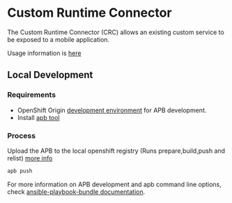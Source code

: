 # Custom Runtime Connector


The Custom Runtime Connector (CRC) allows an existing custom service to be exposed to a mobile application.

Usage information is [here](docs/provision.adoc)

## Local Development

### Requirements

- OpenShift Origin [development environment](https://github.com/ansibleplaybookbundle/ansible-playbook-bundle/blob/master/docs/getting_started.md#development-environment) for APB development.
- Install [apb tool](https://github.com/ansibleplaybookbundle/ansible-playbook-bundle/blob/master/docs/apb_cli.md)

### Process

Upload the APB to the local openshift registry (Runs prepare,build,push and relist) [more info](https://github.com/ansibleplaybookbundle/ansible-playbook-bundle/blob/master/docs/apb_cli.md#push)
```bash
apb push
```

For more information on APB development and apb command line options, check [ansible-playbook-bundle documentation](https://github.com/ansibleplaybookbundle/ansible-playbook-bundle/blob/master/docs).

